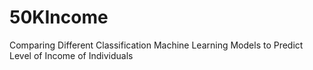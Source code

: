 # 50KIncome
Comparing Different Classification Machine Learning Models to Predict Level of Income of Individuals

